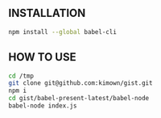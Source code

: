 

## INSTALLATION

``` bash
npm install --global babel-cli
```


## HOW TO USE

``` bash
cd /tmp
git clone git@github.com:kimown/gist.git
npm i
cd gist/babel-present-latest/babel-node
babel-node index.js
```